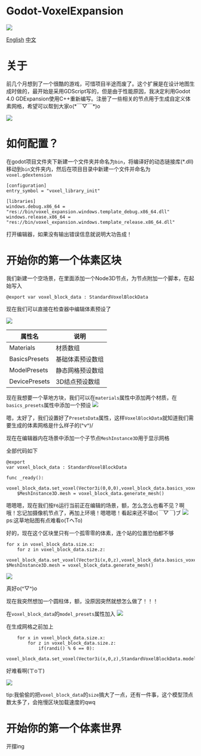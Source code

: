 # Godot-VoxelExpansion

![](docs/logo.png)

[English](./README.md)
[中文](./README_CN.md)

# 关于
前几个月想到了一个很酷的游戏，可惜项目半途而废了。这个扩展是在设计地图生成时做的，最开始是采用GDScript写的，但是由于性能原因，我决定利用Godot 4.0 GDExpansion使用C++重新编写。注册了一些相关的节点用于生成自定义体素网格，希望可以帮到大家o(\*￣▽￣\*)o

![](docs/preview_2.png)

# 如何配置？
在godot项目文件夹下新建一个文件夹并命名为`bin`，将编译好的动态链接库(*.dll)移动到`bin`文件夹内，然后在项目目录中新建一个文件并命名为`voxel.gdextension`
```
[configuration]
entry_symbol = "voxel_library_init"

[libraries]
windows.debug.x86_64 = "res://bin/voxel_expansion.windows.template_debug.x86_64.dll"
windows.release.x86_64 = "res://bin/voxel_expansion.windows.template_release.x86_64.dll"
```
打开编辑器，如果没有输出错误信息就说明大功告成！

# 开始你的第一个体素区块

我们新建一个空场景，在里面添加一个Node3D节点，为节点附加一个脚本，在起始写入

`
@export
var voxel_block_data : StandardVoxelBlockData
`

现在我们可以直接在检查器中编辑体素预设了

![](docs/1.png)

| 属性名        | 说明             |
| ------------- | ---------------- |
| Materials     | 材质数组         |
| BasicsPresets | 基础体素预设数组 |
| ModelPresets  | 静态网格预设数组 |
| DevicePresets | 3D结点预设数组   |

现在我想要一个草地方块，我们可以在`materials`属性中添加两个材质，在`basics_presets`属性中添加一个预设
![](docs/2.png)

嗯，太好了，我们设置好了`PresetsData`属性，这样`VoxelBlockData`就知道我们需要生成的体素网格是什么样子的(^v^)/

现在在编辑器内在场景中添加一个子节点`MeshInstance3D`用于显示网格

全部代码如下
```godot
@export
var voxel_block_data : StandardVoxelBlockData

func _ready():
	voxel_block_data.set_voxel(Vector3i(0,0,0),voxel_block_data.basics_voxel(0))
	$MeshInstance3D.mesh = voxel_block_data.generate_mesh()
```
嗯嗯嗯，现在我们按`F6`运行当前正在编辑的场景，额，怎么怎么也看不见？啊哦！忘记加摄像机节点了，再加上环境！嗯嗯嗯！看起来还不错o(*￣▽￣*)ブ
![](docs/3.png)
ps:这草地贴图有点难看o(TヘTo)

好的，现在这个区块里只有一个孤零零的体素，连个站的位置恐怕都不够
```godot
for x in voxel_block_data.size.x:
	for z in voxel_block_data.size.z:
		voxel_block_data.set_voxel(Vector3i(x,0,z),voxel_block_data.basics_voxel(0))
$MeshInstance3D.mesh = voxel_block_data.generate_mesh()
```
![](docs/4.png)

真好o(^▽^)o

现在我突然想加一个圆柱体，额，没原因突然就想怎么做了！！！

在`voxel_block_data`的`model_presets`属性加入
![](docs/5.png)

在生成网格之前加上
```godot
	for x in voxel_block_data.size.x:
		for z in voxel_block_data.size.z:
			if(randi() % 6 == 0):
				voxel_block_data.set_voxel(Vector3i(x,0,z),StandardVoxelBlockData.model_voxel(0))
```
好难看啊(ㄒoㄒ)

![](docs/6.png)

tip:我偷偷的把`voxel_block_data`的`size`搞大了一点，还有一件事，这个模型顶点数太多了，会拖慢区块加载速度的qwq

# 开始你的第一个体素世界

开摆ing